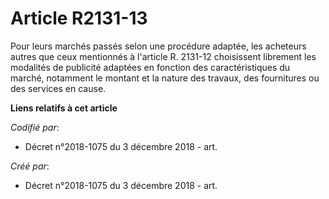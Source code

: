# Article R2131-13

Pour leurs marchés passés selon une procédure adaptée, les acheteurs autres que ceux mentionnés à l'article R. 2131-12
choisissent librement les modalités de publicité adaptées en fonction des caractéristiques du marché, notamment le montant et
la nature des travaux, des fournitures ou des services en cause.

**Liens relatifs à cet article**

_Codifié par_:

  - Décret n°2018-1075 du 3 décembre 2018 - art.

_Créé par_:

  - Décret n°2018-1075 du 3 décembre 2018 - art.

